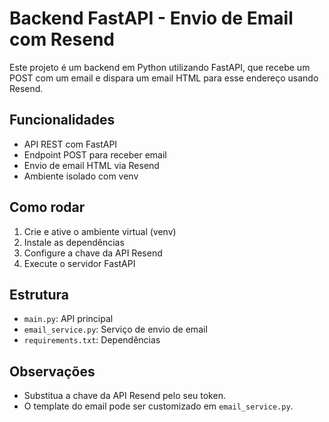 # Backend FastAPI - Envio de Email com Resend

Este projeto é um backend em Python utilizando FastAPI, que recebe um POST com um email e dispara um email HTML para esse endereço usando Resend.

## Funcionalidades
- API REST com FastAPI
- Endpoint POST para receber email
- Envio de email HTML via Resend
- Ambiente isolado com venv

## Como rodar
1. Crie e ative o ambiente virtual (venv)
2. Instale as dependências
3. Configure a chave da API Resend
4. Execute o servidor FastAPI

## Estrutura
- `main.py`: API principal
- `email_service.py`: Serviço de envio de email
- `requirements.txt`: Dependências

## Observações
- Substitua a chave da API Resend pelo seu token.
- O template do email pode ser customizado em `email_service.py`.
